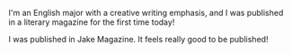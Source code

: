 I'm an English major with a creative writing emphasis, and I was published in a literary magazine for the first time today!

I was published in Jake Magazine. It feels really good to be published!
